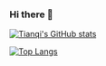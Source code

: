 ### Hi there 👋

[![Tianqi's GitHub stats](https://github-readme-stats.vercel.app/api?username=Tianqi-Yao&show_icons=true&theme=radical)](https://github.com/Tianqi-Yao)

[![Top Langs](https://github-readme-stats.vercel.app/api/top-langs/?username=Tianqi-Yao)](https://github.com/Tianqi-Yao)
<!--
**Tianqi-Yao/Tianqi-Yao** is a ✨ _special_ ✨ repository because its `README.md` (this file) appears on your GitHub profile.

Here are some ideas to get you started:

- 🔭 I’m currently working on ...
- 🌱 I’m currently learning ...
- 👯 I’m looking to collaborate on ...
- 🤔 I’m looking for help with ...
- 💬 Ask me about ...
- 📫 How to reach me: ...
- 😄 Pronouns: ...
- ⚡ Fun fact: ...
-->

